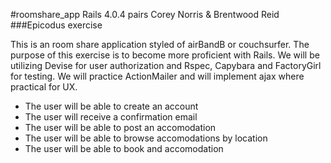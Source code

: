 #roomshare_app
Rails 4.0.4
pairs Corey Norris & Brentwood Reid
###Epicodus exercise

This is an room share application styled of airBandB or couchsurfer. The purpose of this exercise is to become more proficient with Rails.  We will be utilizing Devise for user authorization and Rspec, Capybara and FactoryGirl for testing. We will practice ActionMailer and will implement ajax where practical for UX.

* The user will be able to create an account
* The user will receive a confirmation email
* The user will be able to post an accomodation
* The user will be able to browse accomodations by location
* The user will be able to book and accomodation
